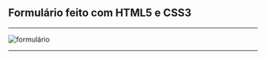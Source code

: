 ## Formulário feito com HTML5 e CSS3
**************************************************************************************
![formulário](https://user-images.githubusercontent.com/78913062/180847014-11d18b51-94b7-4f6a-a8a5-c98a9e4826ee.png)
**************************************************************************************
